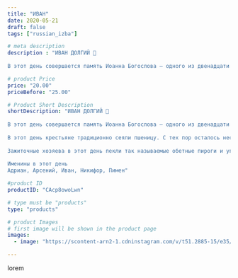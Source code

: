 ```yaml
---
title: "ИВАН"
date: 2020-05-21
draft: false
tags: ["russian_izba"]

# meta description
description : "ИВАН ДОЛГИЙ 🌾
⠀
В этот день совершается память Иоанна Богослова — одного из двенадцати апостолов. Иоанн был младшим братом апостола Иакова; их обоих Иисус Христ"

# product Price
price: "20.00"
priceBefore: "25.00"

# Product Short Description
shortDescription: "ИВАН ДОЛГИЙ 🌾
⠀
В этот день совершается память Иоанна Богослова — одного из двенадцати апостолов. Иоанн был младшим братом апостола Иакова; их обоих Иисус Христос призвал в число своих учеников на Генисаретском озере, где братья ловили рыбу. Богослов считается автором пяти книг Нового Завета: Евангелия от Иоанна, трех посланий и одного откровения.
⠀
В этот день крестьяне традиционно сеяли пшеницу. С тех пор осталось несколько пословиц и поговорок, например, такая: «Загоняй кобылицу и паши землю под пшеницу». Обращали внимание и на приметы, связанные с посевом: «Пшеницу сей, когда черемуха зацветет»; «Не сей пшеницу раньше дубового листа».
⠀
Зажиточные хозяева в этот день пекли так называемые обетные пироги и угощали ими бедных соседей, а также путников и нищих. Старики специально для этого выходили на дорогу и молились Богу, чтобы он послал им доброго человека, с которым можно разделить кусок хлеба. Если по дороге в это время проходил какой-нибудь бедняк или иной странник, это считалось хорошим знаком и предвещало богатый урожай в будущем. В противном же случае, если разделить обетный пирог ни с кем не удавалось, его нужно было скормить птицам. Самому есть такую выпечку было нельзя.
⠀
Именины в этот день
Адриан, Арсений, Иван, Никифор, Пимен"

#product ID
productID: "CAcp8owoLwn"

# type must be "products"
type: "products"

# product Images
# first image will be shown in the product page
images:
  - image: "https://scontent-arn2-1.cdninstagram.com/v/t51.2885-15/e35/98179485_3022997464450382_1639754288834859576_n.jpg?_nc_ht=scontent-arn2-1.cdninstagram.com&_nc_cat=102&_nc_ohc=m-_PEAf5A_IAX9jfoHo&tp=1&oh=7825136e28eec4470dcf4d555413f5b3&oe=604FDDF2&ig_cache_key=MjMxMzkwODc5NTQwMjY2NDk5OQ%3D%3D.2"

---
```

lorem
